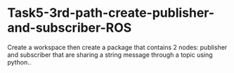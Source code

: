 # Task5-3rd-path-create-publisher-and-subscriber-ROS
Create a workspace then create a package that contains 2 nodes: publisher and subscriber that are sharing a string message through a topic using python..

